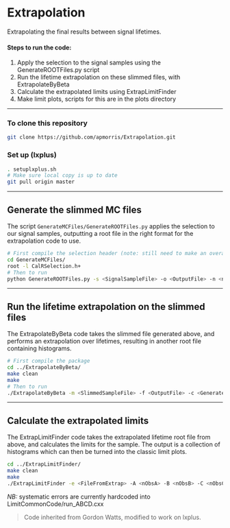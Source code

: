 # Extrapolation

Extrapolating the final results between signal lifetimes. 

#### Steps to run the code:
1. Apply the selection to the signal samples using the GenerateROOTFiles.py script
2. Run the lifetime extrapolation on these slimmed files, with ExtrapolateByBeta
3. Calculate the extrapolated limits using ExtrapLimitFinder
4. Make limit plots, scripts for this are in the plots directory

---

### To clone this repository

```bash
git clone https://github.com/apmorris/Extrapolation.git
```

### Set up (lxplus)

```bash
. setuplxplus.sh
# Make sure local copy is up to date
git pull origin master
```

---
## Generate the slimmed MC files

The script `GenerateMCFiles/GenerateROOTFiles.py` applies the selection to our 
signal samples, outputting a root file in the right format for the extrapolation 
code to use.

```bash
# First compile the selection header (note: still need to make an overall Makefile)
cd GenerateMCFiles/
root -l CalRSelection.h+
# Then to run
python GenerateROOTFiles.py -s <SignalSampleFile> -o <OutputFile> -n <nEvents>
```

---
## Run the lifetime extrapolation on the slimmed files

The ExtrapolateByBeta code takes the slimmed file generated above, and performs an 
extrapolation over lifetimes, resulting in another root file containing histograms.

```bash
# First compile the package
cd ../ExtrapolateByBeta/
make clean
make
# Then to run
./ExtrapolateByBeta -m <SlimmedSampleFile> -f <OutputFile> -c <GeneratedLifetime>
```

---
## Calculate the extrapolated limits

The ExtrapLimitFinder code takes the extrapolated lifetime root file from above, and 
calculates the limits for the sample. The output is a collection of histograms which
can then be turned into the classic limit plots.

```bash
cd ../ExtrapLimitFinder/
make clean
make
./ExtrapLimitFinder -e <FileFromExtrap> -A <nObsA> -B <nObsB> -C <nObsC> -D <nObsD> -f <OutputFile> -a
```
_NB:_ systematic errors are currently hardcoded into LimitCommonCode/run_ABCD.cxx

> Code inherited from Gordon Watts, modified to work on lxplus.